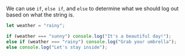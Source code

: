We can use `if`, `else if`, and `else` to determine what we should log out based on what the string is.

```js
let weather = "rainy";

if (weather === "sunny") console.log("It's a beautiful day!");
else if (weather === "rainy") console.log("Grab your umbrella");
else console.log("Let's stay inside");
```
